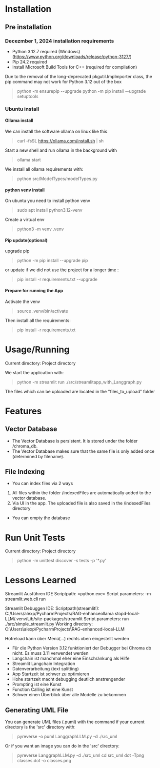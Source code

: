 # Installation

## Pre installation

### Decezmber 1, 2024 installation requirements

- Python 3.12.7 required (Windows) (https://www.python.org/downloads/release/python-3127/)
- Pip 24.2 required
- Install Microsoft Build Tools for C++ (required for compilation)

Due to the removal of the long-deprecated pkgutil.ImpImporter class, the pip command may not work for Python 3.12 out of
the box
> python -m ensurepip --upgrade
> python -m pip install --upgrade setuptools

### Ubuntu install

#### Ollama install

We can install the software ollama on linux like this
> curl -fsSL https://ollama.com/install.sh | sh

Start a new shell and run ollama in the background with
> ollama start

We install all ollama requirements with:
> python src/ModelTypes/modelTypes.py

#### python venv install

On ubuntu you need to install python venv
> sudo apt install python3.12-venv

Create a virtual env
> python3 -m venv .venv

#### Pip update(optional)

upgrade pip
> python -m pip install --upgrade pip

or update if we did not use the project for a longer time :
> pip install -r requirements.txt --upgrade

#### Prepare for running the App

Activate the venv
> source .venv/bin/activate

Then install all the requirements:
> pip install -r requirements.txt

# Usage/Running

Current directory: Project directory

We start the application with:
> python -m streamlit run ./src/streamlitapp_with_Langgraph.py

The files which can be uploaded are located in the "files_to_upload" folder

# Features

## Vector Database

- The Vector Database is persistent. It is stored under the folder /chroma_db.
- The Vector Database makes sure that the same file is only added once (determined by filename).

## File Indexing

- You can index files via 2 ways

1. All files within the folder /indexedFiles are automatically added to the vector database.
2. Via UI in the app. The uploaded file is also saved in the /indexedFiles directory

- You can empty the database

# Run Unit Tests

Current directory: Project directory
> python -m unittest discover -s tests -p '*.py'

# Lessons Learned

Streamlit Ausführen IDE
Scriptpath: <python.exe>
Script parameters: -m streamlit.web.cli run

Streamlit Debuggen IDE:
Scriptpath(streamlit!): C:/Users/alexp/PycharmProjects/RAG-enhanceollama
stopd-local-LLM/.venv/Lib/site-packages/streamlit
Script parameters: run ./src/simple_streamlit.py
Working directory: C:\Users\alexp\PycharmProjects\RAG-enhanced-local-LLM

Hotreload kann über Menü(...) rechts oben eingestellt werden

- Für die Python Version 3.12 funktioniert der Debugger bei Chroma db nicht. Es muss 3.11 verwendet werden
- Langchain ist manchmal eher eine Einschränkung als Hilfe
- Streamlit Langchain Integration
- Datenverarbeitung (text splitting)
- App Startzeit ist schwer zu optimieren
- Hohe startzeit macht debugging deutlich anstrengender
- Prompting ist eine Kunst
- Function Calling ist eine Kunst
- Schwer einen Überblick über alle Modelle zu bekommen

## Generating UML File

You can generate UML files (.puml) with the command if your current directory is the 'src' directory with:
> pyreverse -o puml LanggraphLLM.py -d ./src_uml

Or if you want an image you can do in the 'src' directory:
> pyreverse LanggraphLLM.py -d ./src_uml
> cd src_uml
> dot -Tpng classes.dot -o classes.png